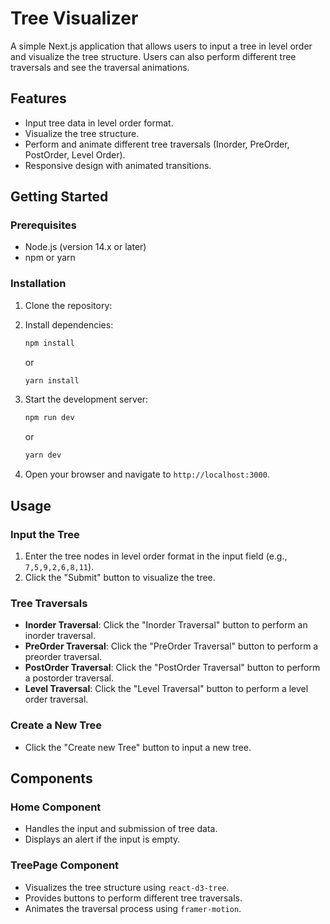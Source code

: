 # Tree Visualizer

A simple Next.js application that allows users to input a tree in level order and visualize the tree structure. Users can also perform different tree traversals and see the traversal animations.

## Features

- Input tree data in level order format.
- Visualize the tree structure.
- Perform and animate different tree traversals (Inorder, PreOrder, PostOrder, Level Order).
- Responsive design with animated transitions.

## Getting Started

### Prerequisites

- Node.js (version 14.x or later)
- npm or yarn

### Installation

1. Clone the repository:


2. Install dependencies:

   ```bash
   npm install
   ```

   or

   ```bash
   yarn install
   ```

3. Start the development server:

   ```bash
   npm run dev
   ```

   or

   ```bash
   yarn dev
   ```

4. Open your browser and navigate to `http://localhost:3000`.

## Usage

### Input the Tree

1. Enter the tree nodes in level order format in the input field (e.g., `7,5,9,2,6,8,11`).
2. Click the "Submit" button to visualize the tree.

### Tree Traversals

- **Inorder Traversal**: Click the "Inorder Traversal" button to perform an inorder traversal.
- **PreOrder Traversal**: Click the "PreOrder Traversal" button to perform a preorder traversal.
- **PostOrder Traversal**: Click the "PostOrder Traversal" button to perform a postorder traversal.
- **Level Traversal**: Click the "Level Traversal" button to perform a level order traversal.

### Create a New Tree

- Click the "Create new Tree" button to input a new tree.

## Components

### Home Component

- Handles the input and submission of tree data.
- Displays an alert if the input is empty.

### TreePage Component

- Visualizes the tree structure using `react-d3-tree`.
- Provides buttons to perform different tree traversals.
- Animates the traversal process using `framer-motion`.
